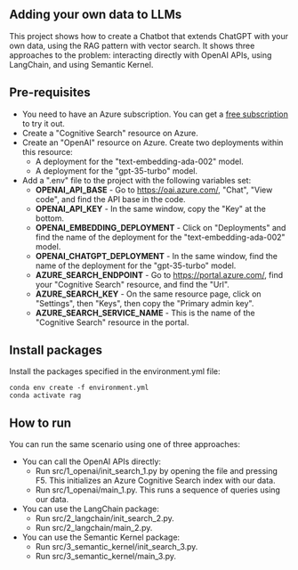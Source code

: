 ## Adding your own data to LLMs

This project shows how to create a Chatbot that extends ChatGPT with your own data, using the RAG pattern with vector search. It shows three approaches to the problem: interacting directly with OpenAI APIs, using LangChain, and using Semantic Kernel. 


## Pre-requisites
- You need to have an Azure subscription. You can get a [free subscription](https://azure.microsoft.com/en-us/free) to try it out.
- Create a "Cognitive Search" resource on Azure.
- Create an "OpenAI" resource on Azure. Create two deployments within this resource: 
    - A deployment for the "text-embedding-ada-002" model.
    - A deployment for the "gpt-35-turbo" model.
- Add a ".env" file to the project with the following variables set:
    - **OPENAI_API_BASE** - Go to https://oai.azure.com/, "Chat", "View code", and find the API base in the code.
    - **OPENAI_API_KEY** - In the same window, copy the "Key" at the bottom.
    - **OPENAI_EMBEDDING_DEPLOYMENT** - Click on "Deployments" and find the name of the deployment for the "text-embedding-ada-002" model.
    - **OPENAI_CHATGPT_DEPLOYMENT** - In the same window, find the name of the deployment for the "gpt-35-turbo" model.
    - **AZURE_SEARCH_ENDPOINT** - Go to https://portal.azure.com/, find your "Cognitive Search" resource, and find the "Url".
    - **AZURE_SEARCH_KEY** - On the same resource page, click on "Settings", then "Keys", then copy the "Primary admin key".
    - **AZURE_SEARCH_SERVICE_NAME** - This is the name of the "Cognitive Search" resource in the portal.


## Install packages

Install the packages specified in the environment.yml file:

```
conda env create -f environment.yml
conda activate rag
```


## How to run

You can run the same scenario using one of three approaches:
- You can call the OpenAI APIs directly:
    - Run src/1_openai/init_search_1.py by opening the file and pressing F5. This initializes an Azure Cognitive Search index with our data.
    - Run src/1_openai/main_1.py. This runs a sequence of queries using our data.
- You can use the LangChain package:
    - Run src/2_langchain/init_search_2.py.
    - Run src/2_langchain/main_2.py.
- You can use the Semantic Kernel package:
    - Run src/3_semantic_kernel/init_search_3.py.
    - Run src/3_semantic_kernel/main_3.py.
